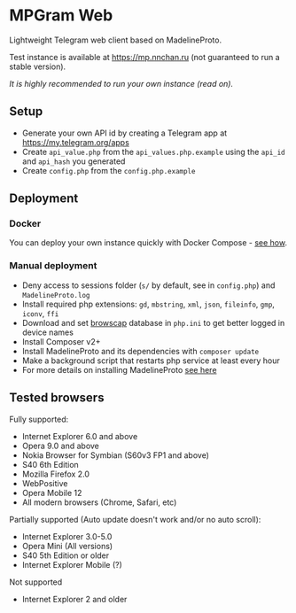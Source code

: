 # MPGram Web

Lightweight Telegram web client based on MadelineProto.

Test instance is available at <a href="https://mp.nnchan.ru/">https://mp.nnchan.ru</a> (not guaranteed to run a stable version).

_It is highly recommended to run your own instance (read on)._

## Setup

- Generate your own API id by creating a Telegram app at <a href="https://my.telegram.org/apps">https://my.telegram.org/apps</a> 
- Create `api_value.php` from the `api_values.php.example` using the `api_id` and `api_hash` you generated
- Create `config.php` from the `config.php.example`

## Deployment

### Docker

You can deploy your own instance quickly with Docker Compose - [see how](https://github.com/shinovon/mpgram-web/blob/main/docker/README.md).

### Manual deployment

- Deny access to sessions folder (`s/` by default, see in `config.php`) and `MadelineProto.log`
- Install required php extensions: `gd`, `mbstring`, `xml`, `json`, `fileinfo`, `gmp`, `iconv`, `ffi`
- Download and set [browscap](https://browscap.org/) database in `php.ini` to get better logged in device names
- Install Composer v2+
- Install MadelineProto and its dependencies with `composer update`
- Make a background script that restarts php service at least every hour
- For more details on installing MadelineProto <a href="https://docs.madelineproto.xyz/docs/REQUIREMENTS.html">see here</a>

## Tested browsers

Fully supported:

- Internet Explorer 6.0 and above
- Opera 9.0 and above
- Nokia Browser for Symbian (S60v3 FP1 and above)
- S40 6th Edition
- Mozilla Firefox 2.0
- WebPositive
- Opera Mobile 12
- All modern browsers (Chrome, Safari, etc)

Partially supported (Auto update doesn't work and/or no auto scroll):

- Internet Explorer 3.0-5.0
- Opera Mini (All versions)
- S40 5th Edition or older
- Internet Explorer Mobile (?)

Not supported
- Internet Explorer 2 and older

